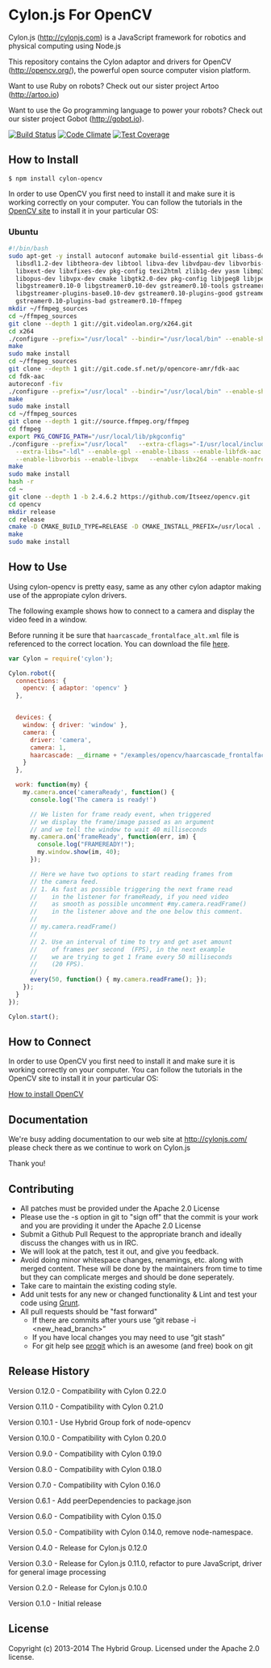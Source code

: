 # Cylon.js For OpenCV

Cylon.js (http://cylonjs.com) is a JavaScript framework for robotics and physical computing using Node.js

This repository contains the Cylon adaptor and drivers for OpenCV (http://opencv.org/), the powerful open source computer vision platform.

Want to use Ruby on robots? Check out our sister project Artoo (http://artoo.io)

Want to use the Go programming language to power your robots? Check out our sister project Gobot (http://gobot.io).

[![Build Status](https://secure.travis-ci.org/hybridgroup/cylon-opencv.png?branch=master)](http://travis-ci.org/hybridgroup/cylon-opencv) [![Code Climate](https://codeclimate.com/github/hybridgroup/cylon-opencv/badges/gpa.svg)](https://codeclimate.com/github/hybridgroup/cylon-opencv) [![Test Coverage](https://codeclimate.com/github/hybridgroup/cylon-opencv/badges/coverage.svg)](https://codeclimate.com/github/hybridgroup/cylon-opencv)

## How to Install

    $ npm install cylon-opencv

In order to use OpenCV you first need to install it and make sure it is working correctly on your computer.
You can follow the tutorials in the [OpenCV site][site] to install it in your particular OS:

[site]: http://docs.opencv.org/doc/tutorials/introduction/table_of_content_introduction/table_of_content_introduction.html#table-of-content-introduction

### Ubuntu

```bash
#!/bin/bash
sudo apt-get -y install autoconf automake build-essential git libass-dev libgpac-dev \
  libsdl1.2-dev libtheora-dev libtool libva-dev libvdpau-dev libvorbis-dev libx11-dev \
  libxext-dev libxfixes-dev pkg-config texi2html zlib1g-dev yasm libmp3lame-dev \
  libopus-dev libvpx-dev cmake libgtk2.0-dev pkg-config libjpeg8 libjpeg8-dev \
  libgstreamer0.10-0 libgstreamer0.10-dev gstreamer0.10-tools gstreamer0.10-plugins-base \
  libgstreamer-plugins-base0.10-dev gstreamer0.10-plugins-good gstreamer0.10-plugins-ugly \
  gstreamer0.10-plugins-bad gstreamer0.10-ffmpeg
mkdir ~/ffmpeg_sources
cd ~/ffmpeg_sources
git clone --depth 1 git://git.videolan.org/x264.git
cd x264
./configure --prefix="/usr/local" --bindir="/usr/local/bin" --enable-shared --enable-pic
make
sudo make install
cd ~/ffmpeg_sources
git clone --depth 1 git://git.code.sf.net/p/opencore-amr/fdk-aac
cd fdk-aac
autoreconf -fiv
./configure --prefix="/usr/local" --bindir="/usr/local/bin" --enable-shared --with-pic
make
sudo make install
cd ~/ffmpeg_sources
git clone --depth 1 git://source.ffmpeg.org/ffmpeg
cd ffmpeg
export PKG_CONFIG_PATH="/usr/local/lib/pkgconfig"
./configure --prefix="/usr/local"   --extra-cflags="-I/usr/local/include" --extra-ldflags="-L/usr/local/lib"   --bindir="/usr/local/bin" \
  --extra-libs="-ldl" --enable-gpl --enable-libass --enable-libfdk-aac   --enable-libmp3lame --enable-libopus --enable-libtheora \
  --enable-libvorbis --enable-libvpx   --enable-libx264 --enable-nonfree --enable-x11grab --enable-shared --enable-pic
make
sudo make install
hash -r
cd ~
git clone --depth 1 -b 2.4.6.2 https://github.com/Itseez/opencv.git
cd opencv
mkdir release
cd release
cmake -D CMAKE_BUILD_TYPE=RELEASE -D CMAKE_INSTALL_PREFIX=/usr/local ..
make
sudo make install
```

## How to Use

Using cylon-opencv is pretty easy, same as any other cylon adaptor making use of the appropiate cylon drivers.

The following example shows how to connect to a camera and display the video feed in a window.

Before running it be sure that `haarcascade_frontalface_alt.xml` file is referenced to the correct location.
You can download the file [here](https://github.com/hybridgroup/cylon-opencv/blob/master/examples/display_camera/haarcascade_frontalface_alt.xml).

```javascript
var Cylon = require('cylon');

Cylon.robot({
  connections: {
    opencv: { adaptor: 'opencv' }
  },


  devices: {
    window: { driver: 'window' },
    camera: {
      driver: 'camera',
      camera: 1,
      haarcascade: __dirname + "/examples/opencv/haarcascade_frontalface_alt.xml"
    }
  },

  work: function(my) {
    my.camera.once('cameraReady', function() {
      console.log('The camera is ready!')

      // We listen for frame ready event, when triggered
      // we display the frame/image passed as an argument
      // and we tell the window to wait 40 milliseconds
      my.camera.on('frameReady', function(err, im) {
        console.log("FRAMEREADY!");
        my.window.show(im, 40);
      });

      // Here we have two options to start reading frames from
      // the camera feed.
      // 1. As fast as possible triggering the next frame read
      //    in the listener for frameReady, if you need video
      //    as smooth as possible uncomment #my.camera.readFrame()
      //    in the listener above and the one below this comment.
      //
      // my.camera.readFrame()
      //
      // 2. Use an interval of time to try and get aset amount
      //    of frames per second  (FPS), in the next example
      //    we are trying to get 1 frame every 50 milliseconds
      //    (20 FPS).
      //
      every(50, function() { my.camera.readFrame(); });
    });
  }
});

Cylon.start();
```

## How to Connect

In order to use OpenCV you first need to install it and make sure it is working correctly on your computer. You can follow the tutorials in the OpenCV site to install it in your particular OS:

[How to install OpenCV](http://docs.opencv.org/doc/tutorials/introduction/table_of_content_introduction/table_of_content_introduction.html#table-of-content-introduction)

## Documentation

We're busy adding documentation to our web site at http://cylonjs.com/ please check there as we continue to work on Cylon.js

Thank you!

## Contributing

* All patches must be provided under the Apache 2.0 License
* Please use the -s option in git to "sign off" that the commit is your work and you are providing it under the Apache 2.0 License
* Submit a Github Pull Request to the appropriate branch and ideally discuss the changes with us in IRC.
* We will look at the patch, test it out, and give you feedback.
* Avoid doing minor whitespace changes, renamings, etc. along with merged content. These will be done by the maintainers from time to time but they can complicate merges and should be done seperately.
* Take care to maintain the existing coding style.
* Add unit tests for any new or changed functionality & Lint and test your code using [Grunt](http://gruntjs.com/).
* All pull requests should be "fast forward"
  * If there are commits after yours use “git rebase -i <new_head_branch>”
  * If you have local changes you may need to use “git stash”
  * For git help see [progit](http://git-scm.com/book) which is an awesome (and free) book on git

## Release History

Version 0.12.0 - Compatibility with Cylon 0.22.0

Version 0.11.0 - Compatibility with Cylon 0.21.0

Version 0.10.1 - Use Hybrid Group fork of node-opencv

Version 0.10.0 - Compatibility with Cylon 0.20.0

Version 0.9.0 - Compatibility with Cylon 0.19.0

Version 0.8.0 - Compatibility with Cylon 0.18.0

Version 0.7.0 - Compatibility with Cylon 0.16.0

Version 0.6.1 - Add peerDependencies to package.json

Version 0.6.0 - Compatibility with Cylon 0.15.0

Version 0.5.0 - Compatibility with Cylon 0.14.0, remove node-namespace.

Version 0.4.0 - Release for Cylon.js 0.12.0

Version 0.3.0 - Release for Cylon.js 0.11.0, refactor to pure JavaScript, driver for general image processing

Version 0.2.0 - Release for Cylon.js 0.10.0

Version 0.1.0 - Initial release

## License

Copyright (c) 2013-2014 The Hybrid Group. Licensed under the Apache 2.0 license.
